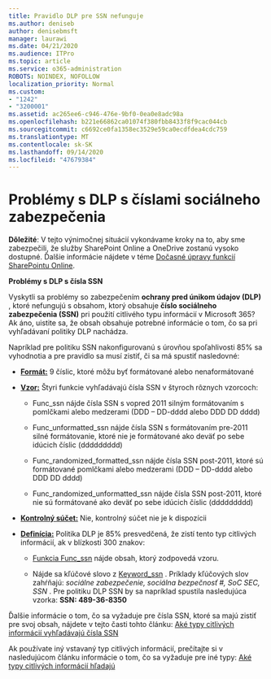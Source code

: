 ```yaml
---
title: Pravidlo DLP pre SSN nefunguje
ms.author: deniseb
author: denisebmsft
manager: laurawi
ms.date: 04/21/2020
ms.audience: ITPro
ms.topic: article
ms.service: o365-administration
ROBOTS: NOINDEX, NOFOLLOW
localization_priority: Normal
ms.custom:
- "1242"
- "3200001"
ms.assetid: ac265ee6-c946-476e-9bf0-0ea0e8adc98a
ms.openlocfilehash: b221e66862ca01074f380fbb8433f8f9cac044cb
ms.sourcegitcommit: c6692ce0fa1358ec3529e59ca0ecdfdea4cdc759
ms.translationtype: MT
ms.contentlocale: sk-SK
ms.lasthandoff: 09/14/2020
ms.locfileid: "47679384"
---
```

# <a name="dlp-issues-with-social-security-numbers"></a>Problémy s DLP s číslami sociálneho zabezpečenia

**Dôležité**: V tejto výnimočnej situácií vykonávame kroky na to, aby sme zabezpečili, že služby SharePoint Online a OneDrive zostanú vysoko dostupné. Ďalšie informácie nájdete v téme [Dočasné úpravy funkcií SharePointu Online](https://aka.ms/ODSPAdjustments).

**Problémy s DLP s čísla SSN**

Vyskytli sa problémy so zabezpečením **ochrany pred únikom údajov (DLP)** , ktoré nefungujú s obsahom, ktorý obsahuje **číslo sociálneho zabezpečenia (SSN)** pri použití citlivého typu informácií v Microsoft 365? Ak áno, uistite sa, že obsah obsahuje potrebné informácie o tom, čo sa pri vyhľadávaní politiky DLP nachádza. 
  
Napríklad pre politiku SSN nakonfigurovanú s úrovňou spoľahlivosti 85% sa vyhodnotia a pre pravidlo sa musí zistiť, či sa má spustiť nasledovné:
  
- **[Formát:](https://docs.microsoft.com/microsoft-365/compliance/sensitive-information-type-entity-definitions#format-80)** 9 číslic, ktoré môžu byť formátované alebo nenaformátované

- **[Vzor:](https://msconnect.microsoft.com/https:/docs.microsoft.com/office365/securitycompliance/what-the-sensitive-information-types-look-for#pattern-80)** Štyri funkcie vyhľadávajú čísla SSN v štyroch rôznych vzorcoch:

  - Func_ssn nájde čísla SSN s vopred 2011 silným formátovaním s pomlčkami alebo medzerami (DDD – DD-dddd alebo DDD DD dddd)

  - Func_unformatted_ssn nájde čísla SSN s formátovaním pre-2011 silné formátovanie, ktoré nie je formátované ako deväť po sebe idúcich číslic (ddddddddd)

  - Func_randomized_formatted_ssn nájde čísla SSN post-2011, ktoré sú formátované pomlčkami alebo medzerami (DDD – DD-dddd alebo DDD DD dddd)

  - Func_randomized_unformatted_ssn nájde čísla SSN post-2011, ktoré nie sú formátované ako deväť po sebe idúcich číslic (ddddddddd)

- **[Kontrolný súčet:](https://docs.microsoft.com/microsoft-365/compliance/sensitive-information-type-entity-definitions#checksum-79)** Nie, kontrolný súčet nie je k dispozícii

- **[Definícia:](https://docs.microsoft.com/microsoft-365/compliance/sensitive-information-type-entity-definitions#definition-80)** Politika DLP je 85% presvedčená, že zistí tento typ citlivých informácií, ak v blízkosti 300 znakov:

  - [Funkcia Func_ssn](https://docs.microsoft.com/microsoft-365/compliance/sensitive-information-type-entity-definitions#pattern-80) nájde obsah, ktorý zodpovedá vzoru.

  - Nájde sa kľúčové slovo z [Keyword_ssn](https://docs.microsoft.com/microsoft-365/compliance/sensitive-information-type-entity-definitions#keyword_ssn) . Príklady kľúčových slov zahŕňajú:  *sociálne zabezpečenie, sociálna bezpečnosť #, SoC SEC, SSN*  . Pre politiku DLP SSN by sa napríklad spustila nasledujúca vzorka: **SSN: 489-36-8350**
  
Ďalšie informácie o tom, čo sa vyžaduje pre čísla SSN, ktoré sa majú zistiť pre svoj obsah, nájdete v tejto časti tohto článku: [Aké typy citlivých informácií vyhľadávajú čísla SSN](https://docs.microsoft.com/microsoft-365/compliance/sensitive-information-type-entity-definitions#us-social-security-number-ssn)
  
Ak používate iný vstavaný typ citlivých informácií, prečítajte si v nasledujúcom článku informácie o tom, čo sa vyžaduje pre iné typy: [Aké typy citlivých informácií hľadajú](https://docs.microsoft.com/microsoft-365/compliance/sensitive-information-type-entity-definitions)
  